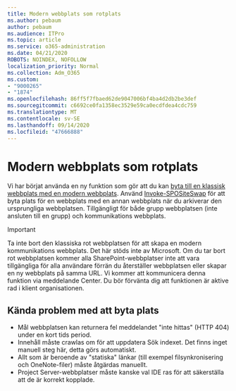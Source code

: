 ```yaml
---
title: Modern webbplats som rotplats
ms.author: pebaum
author: pebaum
ms.audience: ITPro
ms.topic: article
ms.service: o365-administration
ms.date: 04/21/2020
ROBOTS: NOINDEX, NOFOLLOW
localization_priority: Normal
ms.collection: Adm_O365
ms.custom:
- "9000265"
- "1874"
ms.openlocfilehash: 86ff5f7fbaed62de9047006bf4ba4d2db2be3def
ms.sourcegitcommit: c6692ce0fa1358ec3529e59ca0ecdfdea4cdc759
ms.translationtype: MT
ms.contentlocale: sv-SE
ms.lasthandoff: 09/14/2020
ms.locfileid: "47666888"
---
```

# <a name="modern-site-as-root-site"></a>Modern webbplats som rotplats

Vi har börjat använda en ny funktion som gör att du kan [byta till en klassisk webbplats med en modern webbplats](https://docs.microsoft.com/sharepoint/modern-root-site). Använd [Invoke-SPOSiteSwap](https://docs.microsoft.com/powershell/module/sharepoint-online/invoke-spositeswap?view=sharepoint-ps) för att byta plats för en webbplats med en annan webbplats när du arkiverar den ursprungliga webbplatsen. Tillgängligt för både grupp webbplatsen (inte ansluten till en grupp) och kommunikations webbplats.

>[!Important]
> Ta inte bort den klassiska rot webbplatsen för att skapa en modern kommunikations webbplats. Det här stöds inte av Microsoft. Om du tar bort rot webbplatsen kommer alla SharePoint-webbplatser inte att vara tillgängliga för alla användare förrän du återställer webbplatsen eller skapar en ny webbplats på samma URL. Vi kommer att kommunicera denna funktion via meddelande Center. Du bör förvänta dig att funktionen är aktive rad i klient organisationen.

## <a name="known-issues-with-swapping-sites"></a>Kända problem med att byta plats
- Mål webbplatsen kan returnera fel meddelandet "inte hittas" (HTTP 404) under en kort tids period.
- Innehåll måste crawlas om för att uppdatera Sök indexet. Det finns inget manuell steg här, detta görs automatiskt.
- Allt som är beroende av "statiska" länkar (till exempel filsynkronisering och OneNote-filer) måste åtgärdas manuellt.
- Project Server-webbplatser måste kanske val IDE ras för att säkerställa att de är korrekt kopplade. 
